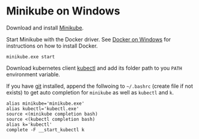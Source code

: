 # Minikube on Windows

Download and install [Minikube](https://minikube.sigs.k8s.io/docs/start/).

Start Minikube with the Docker driver. See [Docker on Windows](https://gist.github.com/binary-joe/db472be9260ebfbbbdc0ea540c207b85) for instructions on how to install Docker.
```
minikube.exe start
```

Download kubernetes client [kubectl](https://kubernetes.io/docs/tasks/tools/install-kubectl-windows/#install-kubectl-binary-with-curl-on-windows) and add its folder path to you `PATH` environment variable.

If you have [git](https://git-scm.com/downloads) installed, append the follwoing to `~/.bashrc` (create file if not exists) to get auto completion for `minikube` as well as `kubectl` and `k`. 
```
alias minikube='minikube.exe'
alias kubectl='kubectl.exe'
source <(minikube completion bash)
source <(kubectl completion bash)
alias k='kubectl'
complete -F __start_kubectl k
```
